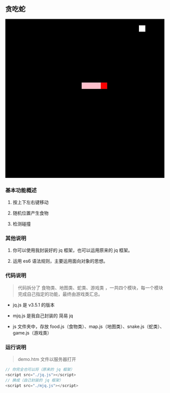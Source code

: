 ## 贪吃蛇

![](./01.jpg)

### 基本功能概述

1. 按上下左右键移动

2. 随机位置产生食物

3. 检测碰撞

### 其他说明

1. 你可以使用我封装好的 jq 框架，也可以运用原来的 jq 框架。

2. 运用 es6 语法规则，主要运用面向对象的思想。

### 代码说明

> 代码拆分了 食物类、地图类、蛇类、游戏类 ，一共四个模块，每一个模块完成自己指定的功能，最终由游戏类汇总。

- jq.js 是 v3.5.1 的版本

* mjq.js 是我自己封装的 简易 jq

* js 文件夹中，存放 food.js（食物类）、map.js（地图类）、snake.js（蛇类）、game.js（游戏类）

### 运行说明

> demo.htm 文件以服务器打开

```js
// 你完全也可以将（原来的 jq 框架）
<script src="./jq.js"></script>
// 换成（自己封装的 jq 框架）
<script src="./mjq.js"></script>
```
